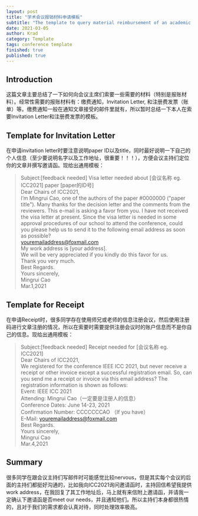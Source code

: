 ```yaml
---
layout: post
title: "学术会议报销材料申请模板"
subtitle: "The template to query material reimbursement of an academic conference"
date: 2021-03-05
author: Krad
category: Template
tags: conference template
finished: true
published: true
---
```


## Introduction

这篇文章主要总结了一下如何向会议主席们索要一些需要的材料（特别是报账材料）。经常性需要的报账材料有：缴费通知，Invitation Letter, 和注册费发票（账单）等。缴费通知一般在通知文章接受的邮件里就有，所以暂时总结一下本人在索要Invitation Letter和注册费发票的模板。

## Template for Invitation Letter

在申请invitation letter时要注意说明paper ID以及title，同时最好说明一下自己的个人信息（至少要说明名字以及工作地址，很重要！！！），方便会议主持们定位你的文章并撰写邀请函。现给出通用模板：

> Subject:[feedback needed] Visa letter needed about [会议名称 eg. ICC2021] paper [paper的ID号]
<br>Dear Chairs of ICC2021,
<br>I’m Mingrui Cao, one of the authors of the paper #0000000 ("paper title"). Many thanks for the decision letter and the comments from the reviewers. This e-mail is asking a favor from you. I have not received the visa letter at present. Since the visa letter is needed in some approval procedures of our school to attend the conference, could you please help us to send it to the following email address as soon as possible?
<br>youremailaddress@foxmail.com
<br>My work address is [your address]. 
<br>We will be very appreciated if you kindly do this favor for us.
<br>Thank you very much.
<br>Best Regards.
<br>Yours sincerely,
<br>Mingrui Cao
<br>Mar.1,2021

## Template for Receipt

在申请Receipt时，很多同学存在使用师兄或老师的信息注册会议，然后使用注册码进行文章注册的情况，所以在索要时需要提供注册会议时的账户信息而不是你自己的信息。现给出通用模板：

> Subject:[feedback needed] Receipt needed for [会议名称 eg. ICC2021]
<br>Dear Chairs of ICC2021,
<br>We registered for the conference IEEE ICC 2021, but never receive a receipt or other invoice except a successful registration email. So, can you send me a receipt or invoice via this email address? The registration information is shown as follows:
<br>Event: IEEE ICC 2021
<br>Attending: Mingrui Cao（一定要是注册人的信息）
<br>Conference Dates: June 14-23, 2021
<br>Confirmation Number: CCCCCCCAO （If you have）
<br>E-Mail: youremailaddress@foxmail.com
<br>Best Regards.
<br>Yours sincerely,
<br>Mingrui Cao
<br>Mar.4,2021

## Summary

很多同学在跟会议主持们写邮件时可能感觉比较nervous，但是其实每个会议的后面的主持们都挺好沟通的，比如我向ICC2021询问邀请函时，主持回信希望我提供work address，在我回复了其工作地址后，马上就有来信附上邀请函，并请我一定确认下邀请函是否meet our needs，并且通知他们。所以主持们本身都很热情的，且对于我们的需求都会认真对待，同时处理效率极高。